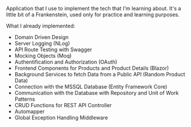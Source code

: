 Application that I use to implement the tech that I'm learning about. 
It's a little bit of a Frankenstein, used only for practice and learning purposes.

What I already implemented:

- Domain Driven Design
- Server Logging (NLog)
- API Route Testing with Swagger
- Mocking Objects (Moq)
- Authentification and Authorization (OAuth)
- Frontend Components for Products and Product Details (Blazor)
- Background Services to fetch Data from a Public API (Random Product Data)
- Connection with the MSSQL Database (Entity Framework Core)
- Communication with the Database with Repository and Unit of Work Patterns
- CRUD Functions for REST API Controller
- Automapper
- Global Exception Handling Middleware
